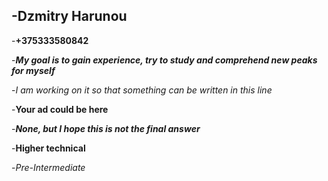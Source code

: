-**Dzmitry Harunou**
---
-**+375333580842**

-***My goal is to gain experience, try to study and comprehend new peaks for myself***

-_I am working on it so that something can be written in this line_ 

-__Your ad could be here__

-___None, but I hope this is not the final answer___

-**Higher technical**

-*Pre-Intermediate*
